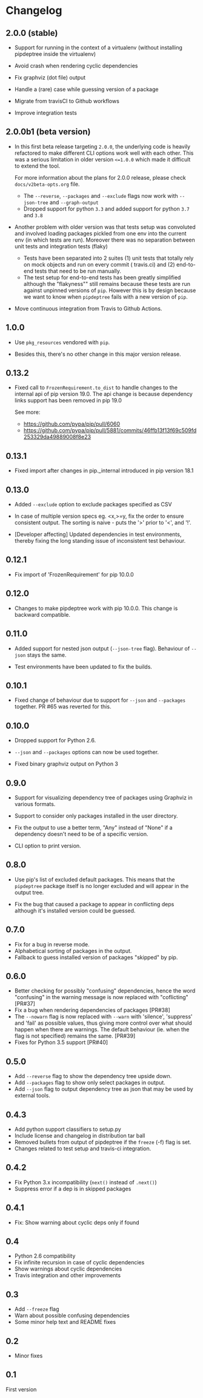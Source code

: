 Changelog
=========

2.0.0 (stable)
--------------

* Support for running in the context of a virtualenv (without
  installing pipdeptree inside the virtualenv)

* Avoid crash when rendering cyclic dependencies

* Fix graphviz (dot file) output

* Handle a (rare) case while guessing version of a package

* Migrate from travisCI to Github workflows

* Improve integration tests

2.0.0b1 (beta version)
----------------------

* In this first beta release targeting `2.0.0`, the underlying code is
  heavily refactored to make different CLI options work well with each
  other. This was a serious limitation in older version `<=1.0.0`
  which made it difficult to extend the tool.

  For more information about the plans for 2.0.0 release, please check
  `docs/v2beta-opts.org` file.

    * The `--reverse`, `--packages` and `--exclude` flags now work
      with `--json-tree` and `--graph-output`
    * Dropped support for python `3.3` and added support for python
      `3.7` and `3.8`

* Another problem with older version was that tests setup was
  convoluted and involved loading packages pickled from one env into
  the current env (in which tests are run). Moreover there was no
  separation between unit tests and integration tests (flaky)

    * Tests have been separated into 2 suites (1) unit tests that
      totally rely on mock objects and run on every commit (
      travis.ci) and (2) end-to-end tests that need to be run
      manually.
    * The test setup for end-to-end tests has been greatly simplified
      although the "flakyness"" still remains because these tests are
      run against unpinned versions of `pip`. However this is by
      design because we want to know when `pipdeptree` fails with a
      new version of `pip`.

* Move continuous integration from Travis to Github Actions.

1.0.0
-----

* Use `pkg_resources` vendored with `pip`.

* Besides this, there's no other change in this major version release.


0.13.2
------

* Fixed call to `FrozenRequirement.to_dist` to handle changes to the
  internal api of pip version 19.0. The api change is because
  dependency links support has been removed in pip 19.0

  See more:

  - https://github.com/pypa/pip/pull/6060
  - https://github.com/pypa/pip/pull/5881/commits/46ffb13f13f69c509fd253329da49889008f8e23

0.13.1
------

* Fixed import after changes in pip._internal introduced in pip
  version 18.1

0.13.0
------

* Added `--exclude` option to exclude packages specified as CSV

* In case of multiple version specs eg. <x,>=y, fix the order to
  ensure consistent output. The sorting is naive - puts the '>' prior
  to '<', and '!'.

* [Developer affecting] Updated dependencies in test environments, thereby
  fixing the long standing issue of inconsistent test behaviour.


0.12.1
------

* Fix import of 'FrozenRequirement' for pip 10.0.0


0.12.0
------

* Changes to make pipdeptree work with pip 10.0.0. This change is
  backward compatible.

0.11.0
------

* Added support for nested json output (`--json-tree` flag). Behaviour
  of `--json` stays the same.

* Test environments have been updated to fix the builds.

0.10.1
------

* Fixed change of behaviour due to support for ``--json`` and
  ``--packages`` together. PR #65 was reverted for this.

0.10.0
------

* Dropped support for Python 2.6.

* ``--json`` and ``--packages`` options can now be used together.

* Fixed binary graphviz output on Python 3


0.9.0
-----

* Support for visualizing dependency tree of packages using Graphviz
  in various formats.

* Support to consider only packages installed in the user directory.

* Fix the output to use a better term, "Any" instead of "None" if a
  dependency doesn't need to be of a specific version.

* CLI option to print version.


0.8.0
-----

* Use pip's list of excluded default packages. This means that the
  ``pipdeptree`` package itself is no longer excluded and will appear
  in the output tree.

* Fix the bug that caused a package to appear in conflicting deps
  although it's installed version could be guessed.


0.7.0
-----

* Fix for a bug in reverse mode.
* Alphabetical sorting of packages in the output.
* Fallback to guess installed version of packages "skipped" by pip.

0.6.0
-----

* Better checking for possibly "confusing" dependencies, hence the
  word "confusing" in the warning message is now replaced with
  "coflicting" [PR#37]
* Fix a bug when rendering dependencies of packages [PR#38]
* The ``--nowarn`` flag is now replaced with ``--warn`` with
  'silence', 'suppress' and 'fail' as possible values, thus giving
  more control over what should happen when there are warnings. The
  default behaviour (ie. when the flag is not specified) remains the
  same.  [PR#39]
* Fixes for Python 3.5 support [PR#40]

0.5.0
-----

* Add `--reverse` flag to show the dependency tree upside down.
* Add `--packages` flag to show only select packages in output.
* Add `--json` flag to output dependency tree as json that may be used
  by external tools.


0.4.3
-----

* Add python support classifiers to setup.py
* Include license and changelog in distribution tar ball
* Removed bullets from output of pipdeptree if the `freeze` (-f) flag
  is set.
* Changes related to test setup and travis-ci integration.


0.4.2
-----

* Fix Python 3.x incompatibility (`next()` instead of `.next()`)
* Suppress error if a dep is in skipped packages

0.4.1
-----

* Fix: Show warning about cyclic deps only if found

0.4
---

* Python 2.6 compatibility
* Fix infinite recursion in case of cyclic dependencies
* Show warnings about cyclic dependencies
* Travis integration and other improvements

0.3
---

* Add `--freeze` flag
* Warn about possible confusing dependencies
* Some minor help text and README fixes

0.2
---

* Minor fixes

0.1
---

First version
